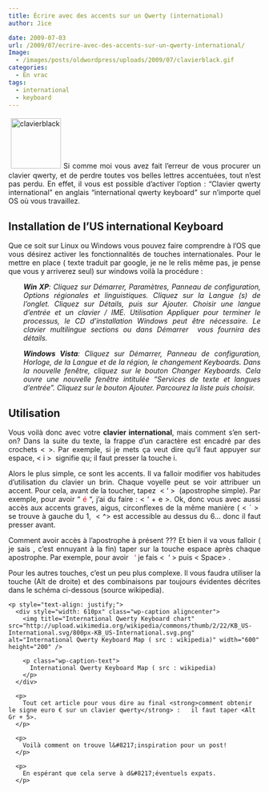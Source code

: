 ```yaml
---
title: Écrire avec des accents sur un Qwerty (international)
author: Jice

date: 2009-07-03
url: /2009/07/ecrire-avec-des-accents-sur-un-qwerty-international/
Image:
  - /images/posts/oldwordpress/uploads/2009/07/clavierblack.gif
categories:
  - En vrac
tags:
  - international
  - keyboard
---
```

<p style="text-align: justify;">
  <img class="alignleft size-full wp-image-563" style="margin: 5px;" title="clavierblack" src="/images/posts/oldwordpress/uploads/2009/07/clavierblack.gif" alt="clavierblack" width="100" height="100" />Si comme moi vous avez fait l&#8217;erreur de vous procurer un clavier qwerty, et de perdre toutes vos belles lettres accentuées, tout n&#8217;est pas perdu. En effet, il vous est possible d&#8217;activer l&#8217;option : &#8220;Clavier qwerty international&#8221; en anglais &#8220;international qwerty keyboard&#8221; sur n&#8217;importe quel OS où vous travaillez.
</p>

<p style="text-align: justify;">
  <p style="text-align: justify;">
    <!--more-->
  </p>
  
  <h2 style="text-align: justify;">
    Installation de l&#8217;US international Keyboard
  </h2>
  
  <p style="text-align: justify;">
    Que ce soit sur Linux ou Windows vous pouvez faire comprendre à l&#8217;OS que vous désirez activer les fonctionnalités de touches internationales. Pour le mettre en place ( texte traduit par google, je ne le relis même pas, je pense que vous y arriverez seul) sur windows voilà la procédure :
  </p>
  
  <p style="text-align: justify; padding-left: 30px;">
    <cite title="Installation" lang="Francais"><strong>Win XP</strong>: Cliquez sur Démarrer, Paramètres, Panneau de configuration, Options régionales et linguistiques. Cliquez sur la Langue (s) de l&#8217;onglet. Cliquez sur Détails, puis sur Ajouter. Choisir une langue d&#8217;entrée et un clavier / IME. Utilisation Appliquer pour terminer le processus, le CD d&#8217;installation Windows peut être nécessaire. Le clavier multilingue sections ou dans Démarrer  vous fournira des détails.<br /> </cite>
  </p>
  
  <p style="text-align: justify; padding-left: 30px;">
    <cite title="Installation" lang="Francais"><strong>Windows Vista</strong>: Cliquez sur Démarrer, Panneau de configuration, Horloge, de la Langue et de la région, le changement Keyboards. Dans la nouvelle fenêtre, cliquez sur le bouton Changer Keyboards. Cela ouvre une nouvelle fenêtre intitulée &#8220;Services de texte et langues d&#8217;entrée&#8221;. Cliquez sur le bouton Ajouter. Parcourez la liste puis choisir.<br /> </cite>
  </p>
  
  <h2 style="text-align: justify;">
    Utilisation
  </h2>
  
  <p style="text-align: justify;">
    Vous voilà donc avec votre <strong>clavier international</strong>, mais comment s&#8217;en sert-on? Dans la suite du texte, la frappe d&#8217;un caractère est encadré par des crochets < >. Par exemple, si je mets <space> ça veut dire qu&#8217;il faut appuyer sur espace, < i >  signifie qu; il faut presser la touche i.
  </p>
  
  <p style="text-align: justify;">
    Alors le plus simple, ce sont les accents. Il va falloir modifier vos habitudes d&#8217;utilisation du clavier un brin. Chaque voyelle peut se voir attribuer un accent. Pour cela, avant de la toucher, tapez  < &#8216; >  (apostrophe simple). Par exemple, pour avoir &#8220;<span style="color: #ff0000;"> é </span>&#8220;, j&#8217;ai du faire : < &#8216; + e >. Ok, donc vous avec aussi accès aux accents graves, aigus, circonflexes de la même manière ( < ` >  se trouve à gauche du 1,  < ^> est accessible au dessus du 6&#8230; donc il faut presser <MAJ ( en anglais = SHIFT) > avant.
  </p>
  
  <p style="text-align: justify;">
    Comment avoir accès à l&#8217;apostrophe à présent ??? Et bien il va vous falloir ( je sais , c&#8217;est ennuyant à la fin) taper sur la touche espace <Space> après chaque apostrophe. Par exemple, pour avoir  <span style="color: #ff0000;"> &#8216; </span> je fais <  &#8216; > puis < Space> .
  </p>
  
  <p style="text-align: justify;">
    <p style="text-align: justify;">
      Pour les autres touches, c&#8217;est un peu plus complexe. Il vous faudra utiliser la touche <Alt Gr> (Alt de droite) et des combinaisons par toujours évidentes décrites dans le schéma ci-dessous (source wikipedia).
    </p>
    
    <p style="text-align: justify;">
      <div style="width: 610px" class="wp-caption aligncenter">
        <img title="International Qwerty Keyboard chart" src="http://upload.wikimedia.org/wikipedia/commons/thumb/2/22/KB_US-International.svg/800px-KB_US-International.svg.png" alt="International Qwerty Keyboard Map ( src : wikipedia)" width="600" height="200" />
        
        <p class="wp-caption-text">
          International Qwerty Keyboard Map ( src : wikipedia)
        </p>
      </div>
      
      <p>
        Tout cet article pour vous dire au final <strong>comment obtenir le signe euro € sur un clavier qwerty</strong> :   il faut taper <Alt Gr + 5>.
      </p>
      
      <p>
        Voilà comment on trouve l&#8217;inspiration pour un post!
      </p>
      
      <p>
        En espérant que cela serve à d&#8217;éventuels expats.
      </p>